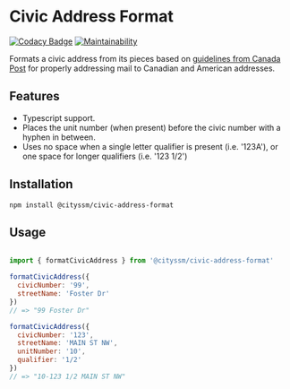 # Civic Address Format

[![Codacy Badge](https://app.codacy.com/project/badge/Grade/bc565583138143578c48dfc3e6daec66)](https://www.codacy.com/gh/cityssm/civic-address-format/dashboard?utm_source=github.com&amp;utm_medium=referral&amp;utm_content=cityssm/civic-address-format&amp;utm_campaign=Badge_Grade)
[![Maintainability](https://api.codeclimate.com/v1/badges/fb7201564a832823e6c6/maintainability)](https://codeclimate.com/github/cityssm/civic-address-format/maintainability)

Formats a civic address from its pieces based on
[guidelines from Canada Post](https://www.canadapost-postescanada.ca/cpc/en/support/kb/addressing/accuracy/addressing-mail-accurately)
for properly addressing mail to Canadian and American addresses.

## Features

- Typescript support.
- Places the unit number (when present) before the civic number with a hyphen in between.
- Uses no space when a single letter qualifier is present (i.e. '123A'), or one space for longer qualifiers (i.e. '123 1/2')

## Installation

    npm install @cityssm/civic-address-format

## Usage

```javascript

import { formatCivicAddress } from '@cityssm/civic-address-format'

formatCivicAddress({
  civicNumber: '99',
  streetName: 'Foster Dr'
})
// => "99 Foster Dr"

formatCivicAddress({
  civicNumber: '123',
  streetName: 'MAIN ST NW',
  unitNumber: '10',
  qualifier: '1/2'
})
// => "10-123 1/2 MAIN ST NW"